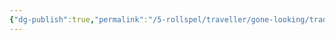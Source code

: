 ```yaml
---
{"dg-publish":true,"permalink":"/5-rollspel/traveller/gone-looking/trader/","dgPassFrontmatter":true}
---
```


